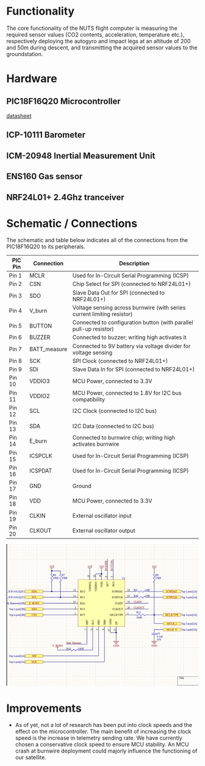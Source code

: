 # Functionality
The core functionality of the NUTS flight computer is measuring the required sensor values (CO2 contents, acceleration, temperature etc.), respectively deploying the autogyro and impact legs at an altitude of 200 and 50m during descent, and transmitting the acquired sensor values to the groundstation.

# Hardware
## PIC18F16Q20 Microcontroller
[datasheet](https://ww1.microchip.com/downloads/aemDocuments/documents/MCU08/ProductDocuments/DataSheets/PIC18F06-16Q20-Microcontroller-Data-Sheet-DS40002387.pdf)

## ICP-10111 Barometer

## ICM-20948 Inertial Measurement Unit

## ENS160 Gas sensor

## NRF24L01+ 2.4Ghz tranceiver

# Schematic / Connections
The schematic and table below indicates all of the connections from the PIC18F16Q20 to its peripherals. 

| **PIC Pin** | **Connection**                           | **Description**                                                                 |
|-------------|-------------------------------------------|---------------------------------------------------------------------------------|
| Pin 1       | MCLR                                      | Used for In-Circuit Serial Programming (ICSP)                                   |
| Pin 2       | CSN                                       | Chip Select for SPI (connected to NRF24L01+)                                    |
| Pin 3       | SDO                                       | Slave Data Out for SPI (connected to NRF24L01+)                                 |
| Pin 4       | V_burn                                    | Voltage sensing across burnwire (with series current limiting resistor)         |
| Pin 5       | BUTTON                                    | Connected to configuration button (with parallel pull-up resistor)              |
| Pin 6       | BUZZER                                    | Connected to buzzer; writing high activates it                                  |
| Pin 7       | BATT_measure                              | Connected to 9V battery via voltage divider for voltage sensing                 |
| Pin 8       | SCK                                       | SPI Clock (connected to NRF24L01+)                                              |
| Pin 9       | SDI                                       | Slave Data In for SPI (connected to NRF24L01+)                                  |
| Pin 10      | VDDIO3                                    | MCU Power, connected to 3.3V                                                    |
| Pin 11      | VDDIO2                                    | MCU Power, connected to 1.8V for I2C bus compatibility                          |
| Pin 12      | SCL                                       | I2C Clock (connected to I2C bus)                                                |
| Pin 13      | SDA                                       | I2C Data (connected to I2C bus)                                                 |
| Pin 14      | E_burn                                    | Connected to burnwire chip; writing high activates burnwire                     |
| Pin 15      | ICSPCLK                                   | Used for In-Circuit Serial Programming (ICSP)                                   |
| Pin 16      | ICSPDAT                                   | Used for In-Circuit Serial Programming (ICSP)                                   |
| Pin 17      | GND                                       | Ground                                                                           |
| Pin 18      | VDD                                       | MCU Power, connected to 3.3V                                                    |
| Pin 19      | CLKIN                                     | External oscillator input                                                       |
| Pin 20      | CLKOUT                                    | External oscillator output                                                      |

![MCU schematic](./schematics/MCU.png)

# Improvements
 - As of yet, not a lot of research has been put into clock speeds and the effect on the microcontroller. The main benefit of increasing the clock speed is the increase in telemetry sending rate. We have currently chosen a conservative clock speed to ensure MCU stability. An MCU crash at burnwire deployment could majorly influence the functioning of our satellite.
